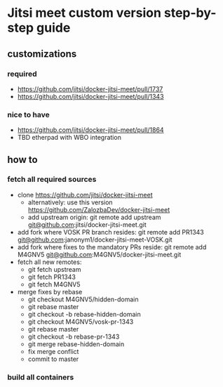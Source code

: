 # Jitsi meet custom version step-by-step guide

## customizations

### required

* https://github.com/jitsi/docker-jitsi-meet/pull/1737
* https://github.com/jitsi/docker-jitsi-meet/pull/1343

### nice to have

* https://github.com/jitsi/docker-jitsi-meet/pull/1864
* TBD etherpad with WBO integration

## how to

### fetch all required sources

* clone https://github.com/jitsi/docker-jitsi-meet
    * alternatively: use this version https://github.com/ZalozbaDev/docker-jitsi-meet
    * add upstream origin: git remote add upstream git@github.com:jitsi/docker-jitsi-meet.git
* add fork where VOSK PR branch resides: git remote add PR1343 git@github.com:janonym1/docker-jitsi-meet-VOSK.git
* add fork where fixes to the mandatory PRs reside: git remote add M4GNV5 git@github.com:M4GNV5/docker-jitsi-meet.git
* fetch all new remotes:
	* git fetch upstream
	* git fetch PR1343
	* git fetch M4GNV5
* merge fixes by rebase
	* git checkout M4GNV5/hidden-domain
	* git rebase master
	* git checkout -b rebase-hidden-domain
	* git checkout M4GNV5/vosk-pr-1343
	* git rebase master
	* git checkout -b rebase-pr-1343
	* git merge rebase-hidden-domain
	* fix merge conflict 
	* commit to master
	
### build all containers

